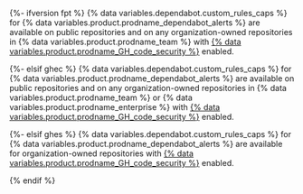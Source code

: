 {%- ifversion fpt %}
{% data variables.dependabot.custom_rules_caps %} for {% data variables.product.prodname_dependabot_alerts %} are available on public repositories and on any organization-owned repositories in {% data variables.product.prodname_team %} with [{% data variables.product.prodname_GH_code_security %}](/get-started/learning-about-github/about-github-advanced-security) enabled.

{%- elsif ghec %}
{% data variables.dependabot.custom_rules_caps %} for {% data variables.product.prodname_dependabot_alerts %} are available on public repositories and on any organization-owned repositories in {% data variables.product.prodname_team %} or {% data variables.product.prodname_enterprise %} with [{% data variables.product.prodname_GH_code_security %}](/get-started/learning-about-github/about-github-advanced-security) enabled.

{%- elsif ghes %}
{% data variables.dependabot.custom_rules_caps %} for {% data variables.product.prodname_dependabot_alerts %} are available for organization-owned repositories with [{% data variables.product.prodname_GH_code_security %}](/get-started/learning-about-github/about-github-advanced-security) enabled.

{% endif %}
